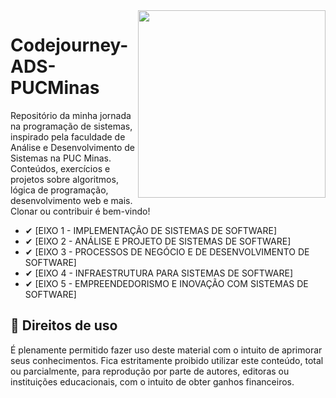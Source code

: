 <img src="https://media.giphy.com/media/v1.Y2lkPTc5MGI3NjExcm9rcGYwNDNmY2ZudmQ3aHcyaXNrNnl0dTU2c3FkNGZvY21mZm9xciZlcD12MV9pbnRlcm5hbF9naWZfYnlfaWQmY3Q9cw/HQHwvSBSy7s0AXOlWt/giphy.gif" align="right" width="300">

# Codejourney-ADS-PUCMinas

Repositório da minha jornada na programação de sistemas, inspirado pela faculdade de Análise e Desenvolvimento de Sistemas na PUC Minas. Conteúdos, exercícios e projetos sobre algoritmos, lógica de programação, desenvolvimento web e mais. Clonar ou contribuir é bem-vindo!

* ✔ [EIXO 1 - IMPLEMENTAÇÃO DE SISTEMAS DE SOFTWARE]
* ✔ [EIXO 2 - ANÁLISE E PROJETO DE SISTEMAS DE SOFTWARE]
* ✔ [EIXO 3 - PROCESSOS DE NEGÓCIO E DE DESENVOLVIMENTO DE SOFTWARE]
* ✔ [EIXO 4 - INFRAESTRUTURA PARA SISTEMAS DE SOFTWARE]
* ✔ [EIXO 5 - EMPREENDEDORISMO E INOVAÇÃO COM SISTEMAS DE SOFTWARE]

## 📃 Direitos de uso

É plenamente permitido fazer uso deste material com o intuito de aprimorar seus conhecimentos. Fica estritamente proibido utilizar este conteúdo, total ou parcialmente, para reprodução por parte de autores, editoras ou instituições educacionais, com o intuito de obter ganhos financeiros.
